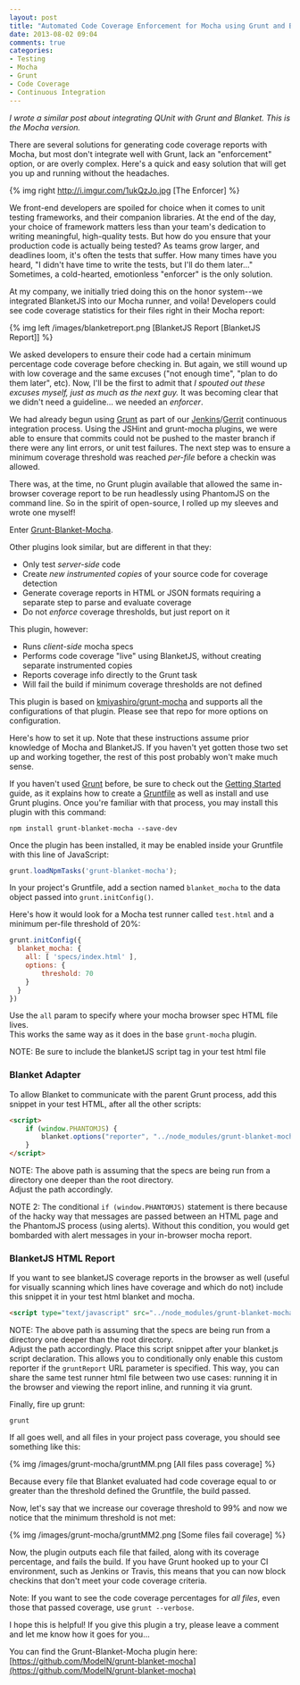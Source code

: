 ```yaml
---
layout: post
title: "Automated Code Coverage Enforcement for Mocha using Grunt and Blanket"
date: 2013-08-02 09:04
comments: true
categories: 
- Testing 
- Mocha
- Grunt
- Code Coverage
- Continuous Integration
---
```


*I wrote a similar post about integrating QUnit with Grunt and Blanket.  This is the Mocha version.*

There are several solutions for generating code coverage reports with Mocha, but most don't integrate well
 with Grunt, lack an "enforcement" option, or are overly complex.  Here's a quick and easy solution that 
 will get you up and running without the headaches.  

<!-- more -->

{% img right http://i.imgur.com/1ukQzJo.jpg [The Enforcer] %}

We front-end developers are spoiled for choice when it comes to unit testing frameworks, and their companion libraries.  At the end of the day, your choice of framework matters less than your team's dedication to writing meaningful, high-quality tests.  But how do you ensure that your production code is actually being tested?  As teams grow larger, and deadlines loom, it's often the tests that suffer.  How many times have you heard, "I didn't have time to write the tests, but I'll do them later..."  Sometimes, a cold-hearted, emotionless "enforcer" is the only solution.

At my company, we initially tried doing this on the honor system--we integrated BlanketJS into our Mocha runner, and voila! Developers could see code coverage statistics for their files right in their Mocha report:

{% img left /images/blanketreport.png [BlanketJS Report [BlanketJS Report]] %}

We asked developers to ensure their code had a certain minimum percentage code coverage before checking in.  But again, we still wound up with low coverage and the same excuses ("not enough time", "plan to do them later", etc).  Now, I'll be the first to admit that *I spouted out these excuses myself, just as much as the next guy.*  It was becoming clear that we didn't need a guideline... we needed an *enforcer*.

We had already begun using [Grunt](http://gruntjs.org) as part of our [Jenkins](http://jenkins-ci.org)/[Gerrit](http://code.google.com/p/gerrit/) continuous integration process.  Using the JSHint and grunt-mocha plugins, we were able to ensure that commits could not be pushed to the master branch if there were any lint errors, or unit test failures.  The next step was to ensure a minimum coverage threshold was reached *per-file* before a checkin was allowed.  

There was, at the time, no Grunt plugin available that allowed the same in-browser coverage report to be run headlessly using PhantomJS on the command line.  So in the spirit of open-source, I rolled up my sleeves and wrote one myself!

Enter [Grunt-Blanket-Mocha](https://github.com/ModelN/grunt-blanket-mocha).  

Other plugins look similar, but are different in that they:

* Only test *server-side* code
* Create *new instrumented copies* of your source code for coverage detection
* Generate coverage reports in HTML or JSON formats requiring a separate step to parse and evaluate coverage
* Do not *enforce* coverage thresholds, but just report on it

This plugin, however:

* Runs *client-side* mocha specs
* Performs code coverage "live" using BlanketJS, without creating separate instrumented copies
* Reports coverage info directly to the Grunt task
* Will fail the build if minimum coverage thresholds are not defined

This plugin is based on [kmiyashiro/grunt-mocha](https://github.com/kmiyashiro/grunt-mocha) and supports all the 
configurations of that plugin.  Please see that repo for more options on configuration.

Here's how to set it up.  Note that these instructions assume prior knowledge of Mocha and BlanketJS.  If you haven't yet gotten those two set up and working together, the rest of this post probably won't make much sense.

If you haven't used [Grunt](http://gruntjs.com/) before, be sure to check out the [Getting Started](http://gruntjs.com/getting-started) guide, as it explains how to create a [Gruntfile](http://gruntjs.com/sample-gruntfile) as well as install and use Grunt plugins. Once you're familiar with that process, you may install this plugin with this command:

```
npm install grunt-blanket-mocha --save-dev
```

Once the plugin has been installed, it may be enabled inside your Gruntfile with this line of JavaScript:

```js
grunt.loadNpmTasks('grunt-blanket-mocha');
```

In your project's Gruntfile, add a section named `blanket_mocha` to the data object passed into `grunt.initConfig()`.

Here's how it would look for a Mocha test runner called `test.html` and a minimum per-file threshold of 20%:

```js
grunt.initConfig({
  blanket_mocha: {
    all: [ 'specs/index.html' ],
    options: {
        threshold: 70
    }
  }
})
```

Use the `all` param to specify where your mocha browser spec HTML file lives.  
This works the same way as it does in the base `grunt-mocha` plugin.  

NOTE: Be sure to include the blanketJS script tag in your test html file

### Blanket Adapter

To allow Blanket to communicate with the parent Grunt process, add this snippet in your test HTML, after all the 
other scripts:

```html
<script>
    if (window.PHANTOMJS) {
        blanket.options("reporter", "../node_modules/grunt-blanket-mocha/support/grunt-reporter.js");            
    }
</script>
```

NOTE: The above path is assuming that the specs are being run from a directory one deeper than the root directory.  
Adjust the path accordingly.

NOTE 2: The conditional `if (window.PHANTOMJS)` statement is there because of the hacky way that messages are passed
between an HTML page and the PhantomJS process (using alerts).  Without this condition, you would get bombarded 
with alert messages in your in-browser mocha report.

### BlanketJS HTML Report

If you want to see blanketJS coverage reports in the browser as well (useful for visually scanning which lines have 
coverage and which do not) include this snippet it in your test html blanket and mocha.

```html
<script type="text/javascript" src="../node_modules/grunt-blanket-mocha/support/mocha-blanket.js"></script>
```

NOTE: The above path is assuming that the specs are being run from a directory one deeper than the root directory.  
Adjust the path accordingly.
Place this script snippet after your blanket.js script declaration.  This allows you to conditionally only enable this custom reporter if the `gruntReport` URL parameter is specified.  This way, you can share the same test runner html file between two use cases: running it in the browser and viewing the report inline, and running it via grunt. 

Finally, fire up grunt:

```
grunt
```

If all goes well, and all files in your project pass coverage, you should see something like this:

{% img /images/grunt-mocha/gruntMM.png [All files pass coverage] %}

Because every file that Blanket evaluated had code coverage equal to or greater than the threshold defined the Gruntfile, the build passed.

Now, let's say that we increase our coverage threshold to 99% and now we notice that the minimum threshold is not met:

{% img /images/grunt-mocha/gruntMM2.png [Some files fail coverage] %}

Now, the plugin outputs each file that failed, along with its coverage percentage, and fails the build.  If you have Grunt hooked up to your CI environment, such as Jenkins or Travis, this means that you can now block checkins that don't meet your code coverage criteria.

Note: If you want to see the code coverage percentages for *all files*, even those that passed coverage, use `grunt --verbose`.

I hope this is helpful!  If you give this plugin a try, please leave a comment and let me know how it goes for you...

You can find the Grunt-Blanket-Mocha plugin here: [https://github.com/ModelN/grunt-blanket-mocha](https://github.com/ModelN/grunt-blanket-mocha)
